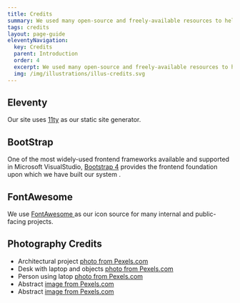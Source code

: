 ```yaml
---
title: Credits
summary: We used many open-source and freely-available resources to help us deliver this quickly and reliably. 
tags: credits
layout: page-guide
eleventyNavigation:
  key: Credits
  parent: Introduction
  order: 4
  excerpt: We used many open-source and freely-available resources to help us deliver this quickly and reliably.
  img: /img/illustrations/illus-credits.svg
---
```


## Eleventy
Our site uses <a href="https://www.11ty.dev/" target="_blank">11ty</a> as our static site generator.  

## BootStrap
One of the most widely-used frontend frameworks available and supported in Microsoft VisualStudio, <a href="https://getbootstrap.com/" target="_blank">Bootstrap 4</a> provides the frontend foundation upon which we have built our system .

## FontAwesome
We use  <a href="https://fontawesome.com/v5/search?m=free&s=solid" target="_blank">FontAwesome </a> as our icon source for many internal and public-facing projects.

## Photography Credits

- Architectural project <a href="https://www.pexels.com/photo/architecture-blocks-blue-sky-bridge-275030/" target="_blank">photo from Pexels.com</a>
- Desk with laptop and objects <a href="https://www.pexels.com/photo/macbook-pro-on-brown-wooden-table-2312369/" target="_blank">photo from Pexels.com</a>
- Person using latop <a href="https://www.pexels.com/photo/person-in-white-long-sleeve-shirt-using-macbook-pro-5077047/" target="_blank">photo from Pexels.com</a>
- Abstract <a href="https://www.pexels.com/photo/abstract-painting-2156881/" target="_blank">image from Pexels.com</a>
- Abstract <a href="https://www.pexels.com/photo/close-up-photo-of-blue-liquid-2317711/" target="_blank">image from Pexels.com</a>
